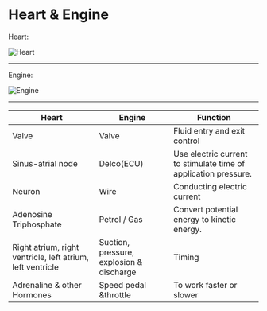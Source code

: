 # Heart & Engine

Heart:

<img src="https://upload.wikimedia.org/wikipedia/commons/1/12/CG_Heart.gif" alt="Heart" />

***

Engine:

<img src="https://upload.wikimedia.org/wikipedia/commons/d/d7/4-Stroke-Engine-with-airflows.gif" alt="Engine" />

***

| Heart                                                      | Engine                                   | Function                                                        |
|------------------------------------------------------------|------------------------------------------|-----------------------------------------------------------------|
| Valve                                                      | Valve                                    | Fluid entry and exit control                                    |
| Sinus-atrial node                                          | Delco(ECU)                               | Use electric current to stimulate time of application pressure. |
| Neuron                                                     | Wire                                     | Conducting electric current                                     |
| Adenosine Triphosphate                                     | Petrol / Gas                             | Convert potential energy to kinetic energy.                     |
| Right atrium, right ventricle, left atrium, left ventricle | Suction, pressure, explosion & discharge | Timing                                                          |
| Adrenaline & other Hormones                                | Speed pedal &throttle                    | To work faster or slower                                        |

